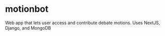 # motionbot
Web app that lets user access and contribute debate motions. Uses NextJS, Django, and MongoDB
